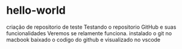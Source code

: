 # hello-world

criação de repositorio de teste
Testando o repositorio GitHub e suas funcionalidades
Veremos se relamente funciona.
instalado o git no macbook
baixado o codigo do github e visualizado no vscode
